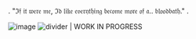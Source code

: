 .                         "ℑ𝔣 𝔦𝔱 𝔴𝔢𝔯𝔢 𝔪𝔢, ℑ𝔡 𝔩𝔦𝔨𝔢 𝔢𝔳𝔢𝔯𝔶𝔱𝔥𝔦𝔫𝔤 𝔟𝔢𝔠𝔬𝔪𝔢 𝔪𝔬𝔯𝔢 𝔬𝔣 𝔞.. 𝔟𝔩𝔬𝔬𝔡𝔟𝔞𝔱𝔥."                               .

![image](https://media.discordapp.net/attachments/1189324849378775041/1268563814002200648/Untitled457_20240801063901.png?ex=66af849e&is=66ae331e&hm=d49b42f018598c22b89335510337369b2ff58d24ad4ced50b350b5d21372f67d&=&format=webp&quality=lossless&width=900&height=610)
![divider](https://autism.crd.co/assets/images/gallery01/61387993_original.png?v=1be2f3c4)
| WORK IN PROGRESS
